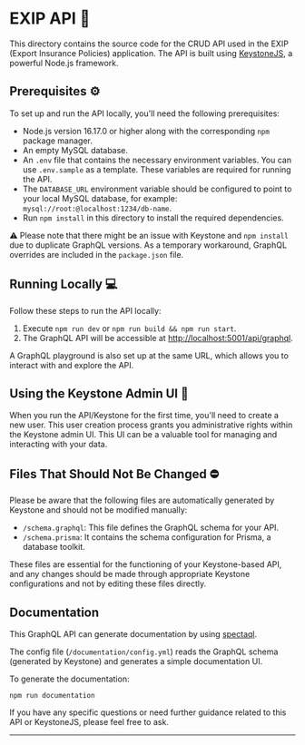 # EXIP API :file_folder:

This directory contains the source code for the CRUD API used in the EXIP (Export Insurance Policies) application. The API is built using [KeystoneJS](https://keystonejs.com/), a powerful Node.js framework.

## Prerequisites :gear:

To set up and run the API locally, you'll need the following prerequisites:

- Node.js version 16.17.0 or higher along with the corresponding `npm` package manager.
- An empty MySQL database.
- An `.env` file that contains the necessary environment variables. You can use `.env.sample` as a template. These variables are required for running the API.
- The `DATABASE_URL` environment variable should be configured to point to your local MySQL database, for example: `mysql://root:@localhost:1234/db-name`.
- Run `npm install` in this directory to install the required dependencies.

:warning: Please note that there might be an issue with Keystone and `npm install` due to duplicate GraphQL versions. As a temporary workaround, GraphQL overrides are included in the `package.json` file.

## Running Locally :computer:

Follow these steps to run the API locally:

1. Execute `npm run dev` or `npm run build && npm run start`.
2. The GraphQL API will be accessible at [http://localhost:5001/api/graphql](http://localhost:5001/api/graphql).

A GraphQL playground is also set up at the same URL, which allows you to interact with and explore the API.

## Using the Keystone Admin UI :rocket:

When you run the API/Keystone for the first time, you'll need to create a new user. This user creation process grants you administrative rights within the Keystone admin UI. This UI can be a valuable tool for managing and interacting with your data.

## Files That Should Not Be Changed :no_entry:

Please be aware that the following files are automatically generated by Keystone and should not be modified manually:

- `/schema.graphql`: This file defines the GraphQL schema for your API.
- `/schema.prisma`: It contains the schema configuration for Prisma, a database toolkit.

These files are essential for the functioning of your Keystone-based API, and any changes should be made through appropriate Keystone configurations and not by editing these files directly.

## Documentation

This GraphQL API can generate documentation by using [spectaql](https://github.com/anvilco/spectaql).

The config file (`/documentation/config.yml`) reads the GraphQL schema (generated by Keystone) and generates a simple documentation UI.

To generate the documentation:

```shell
npm run documentation
```

If you have any specific questions or need further guidance related to this API or KeystoneJS, please feel free to ask.

---



